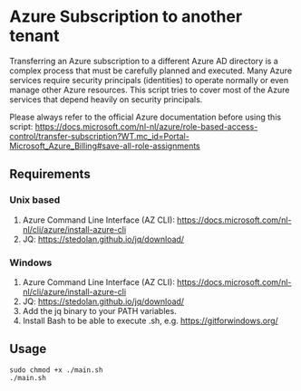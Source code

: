 # Azure Subscription to another tenant

Transferring an Azure subscription to a different Azure AD directory is a complex process that must be carefully planned and executed. Many Azure services require security principals (identities) to operate normally or even manage other Azure resources. This script tries to cover most of the Azure services that depend heavily on security principals. 

Please always refer to the official Azure documentation before using this script: https://docs.microsoft.com/nl-nl/azure/role-based-access-control/transfer-subscription?WT.mc_id=Portal-Microsoft_Azure_Billing#save-all-role-assignments

## Requirements

### Unix based
1. Azure Command Line Interface (AZ CLI): https://docs.microsoft.com/nl-nl/cli/azure/install-azure-cli
2. JQ: https://stedolan.github.io/jq/download/ 

### Windows 
1. Azure Command Line Interface (AZ CLI): https://docs.microsoft.com/nl-nl/cli/azure/install-azure-cli
2. JQ: https://stedolan.github.io/jq/download/ 
3. Add the jq binary to your PATH variables.
4. Install Bash to be able to execute .sh, e.g. https://gitforwindows.org/ 

## Usage ##
```
sudo chmod +x ./main.sh
./main.sh
```